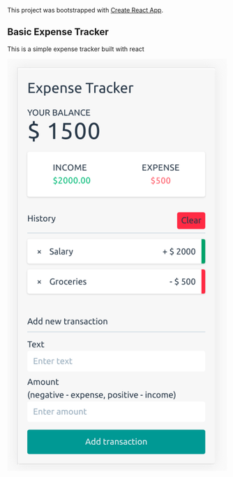 This project was bootstrapped with [Create React App](https://github.com/facebook/create-react-app).

## Basic Expense Tracker

This is a simple expense tracker built with react

![app screenshot](https://github.com/marvode/basic-expense-tracker/blob/master/screenshot.png?raw=true)
